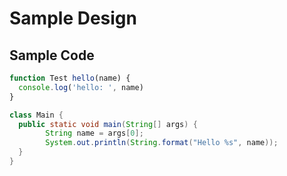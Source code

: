 # Sample Design


## Sample Code

```javascript
function Test hello(name) {
  console.log('hello: ', name)
}
```

```java
class Main {
  public static void main(String[] args) {
        String name = args[0];
        System.out.println(String.format("Hello %s", name));
  }
}
```